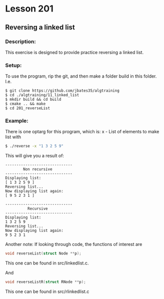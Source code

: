 # Lesson 201
## Reversing a linked list
### Description:
This exercise is designed to provide practice reversing a linked list.

### Setup: 
To use the program, rip the git, and then make a folder build in this folder. I.e.
```
$ git clone https://github.com/jbates35/algtraining
$ cd ./algtraining/11_linked_list
$ mkdir build && cd build
$ cmake .. && make
$ cd 201_reverseList 
```
### Example:
There is one optarg for this program, which is:
x - List of elements to make list with
```bash
$ ./reverse -x "1 3 2 5 9"
```
This will give you a result of:
```
------------------------------
        Non recursive
------------------------------
Displaying list:
[ 1 3 2 5 9 ]
Reversing list...
Now displaying list again:
[ 9 5 2 3 1 ]

------------------------------
          Recursive
------------------------------
Displaying list:
1 3 2 5 9 
Reversing list...
Now displaying list again:
9 5 2 3 1 
```


Another note: If looking through code, the functions of interest are 
```c
void reverseList(struct Node **p);
```
This one can be found in src/linkedlist.c. 

And
```c
void reverseListR(struct RNode **p);
```
This one can be found in src/rlinkedlist.c